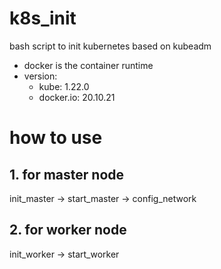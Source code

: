 # k8s_init
bash script to init kubernetes based on kubeadm

+ docker is the container runtime
+ version: 
    + kube: 1.22.0
    + docker.io: 20.10.21

# how to use
## 1. for master node
init_master -> start_master -> config_network

## 2. for worker node
init_worker -> start_worker

